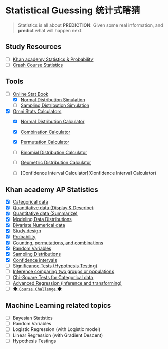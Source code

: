 # Statistical Guessing 统计式瞎猜
> Statistics is all about **PREDICTION**: Given some real information, and **predict** what will happen next.

## Study Resources
- [ ] [Khan academy Statistics & Probability](https://www.khanacademy.org/math/statistics-probability)
- [ ] [Crash Course Statistics](https://www.youtube.com/playlist?list=PL8dPuuaLjXtNM_Y-bUAhblSAdWRnmBUcr)

## Tools
- [ ] [Online Stat Book](http://onlinestatbook.com/stat_sim/)
    - [x] [Normal Distribution Simulation](http://onlinestatbook.com/2/calculators/normal_dist.html)
    - [ ] [Sampling Distribution Simulation](http://onlinestatbook.com/stat_sim/sampling_dist/index.html)
- [x] [Omni Stats Calculators](https://www.omnicalculator.com/statistics)
    - [x] [Normal Distribution Calculator](https://www.omnicalculator.com/statistics/normal-distribution)
    - [x] [Combination Calculator](https://www.omnicalculator.com/statistics/combination)
    - [x] [Permutation Calculator](https://www.omnicalculator.com/statistics/permutation)
    - [ ] [Binomial Distribution Calculator](https://www.omnicalculator.com/statistics/binomial-distribution)
    - [ ] [Geometric Distribution Calculator](https://www.omnicalculator.com/statistics/geometric-distribution)
    - [ ] [Confidence Interval Calculator](Confidence Interval Calculator)


## Khan academy AP Statistics
- [x] [Categorical data](https://www.khanacademy.org/math/ap-statistics/analyzing-categorical-ap/modal/test/analyzing-categorical-ap-unit-test)
- [x] [Quantitative data (Display & Describe)](https://www.khanacademy.org/math/ap-statistics/quantitative-data-ap/modal/test/quantitative-data-ap-unit-test)
- [x] [Quantitative data (Summarize)](https://www.khanacademy.org/math/statistics-probability/summarizing-quantitative-data)
- [x] [Modeling Data Distributions](https://www.khanacademy.org/math/statistics-probability/modeling-distributions-of-data)
- [x] [Bivariate Numerical data](https://www.khanacademy.org/math/statistics-probability/describing-relationships-quantitative-data)
- [x] [Study design](https://www.khanacademy.org/math/statistics-probability/designing-studies)
- [x] [Probability](https://www.khanacademy.org/math/statistics-probability/probability-library/modal/test/probability-library-unit-test)
- [x] [Counting, permutations, and combinations](https://www.khanacademy.org/math/statistics-probability/counting-permutations-and-combinations/modal/test/combinatorics-probability-unit-test)
- [x] [Random Variables](https://www.khanacademy.org/math/statistics-probability/random-variables-stats-library/modal/test/random-variables-stats-library-unit-test)
- [x] [Sampling Distributions](https://www.khanacademy.org/math/statistics-probability/sampling-distributions-library/modal/test/sample-means-unit-test)
- [x] [Confidence intervals](https://www.khanacademy.org/math/statistics-probability/confidence-intervals-one-sample/modal/test/old-confidence-interval-videos-unit-test)
- [ ] [Significance Tests (Hypothesis Testing)](https://www.khanacademy.org/math/statistics-probability/significance-tests-one-sample/modal/test/more-significance-testing-videos-unit-test)
- [ ] [Inference comparing two groups or populations](https://www.khanacademy.org/math/ap-statistics/two-sample-inference/modal/test/two-sample-t-test-means-unit-test)
- [ ] [Chi-Square Tests for Categorical data](https://www.khanacademy.org/math/statistics-probability/inference-categorical-data-chi-square-tests/modal/test/chi-square-tests-for-homogeneity-and-association-independence-unit-test)
- [ ] [Advanced Regression (inference and transforming)](https://www.khanacademy.org/math/ap-statistics/inference-slope-linear-regression/modal/test/inference-slope-unit-test)
- [ ] [◆ `Course Challenge` ◆](https://www.khanacademy.org/math/statistics-probability/modal/test/subject-challenge)

## Machine Learning related topics
- [ ] Bayesian Statistics
- [ ] Random Variables
- [ ] Logistic Regression (with Logistic model)
- [ ] Linear Regression (with Gradient Descent)
- [ ] Hypothesis Testings